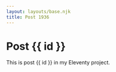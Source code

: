```yaml
---
layout: layouts/base.njk
title: Post 1936
---
```


# Post {{ id }}

This is post {{ id }} in my Eleventy project.
